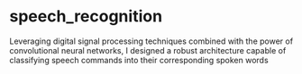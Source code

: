 # speech_recognition
Leveraging digital signal processing techniques combined with the power of convolutional neural networks, I designed a robust architecture capable of classifying speech commands into their corresponding spoken words
